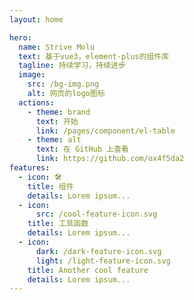 ```yaml
---
layout: home

hero:
  name: Strive Molu
  text: 基于vue3，element-plus的组件库
  tagline: 持续学习，持续进步
  image:
    src: /bg-img.png
    alt: 网页的logo图标
  actions:
    - theme: brand
      text: 开始
      link: /pages/component/el-table
    - theme: alt
      text: 在 GitHub 上查看
      link: https://github.com/ox4f5da2
features:
  - icon: 🛠️
    title: 组件
    details: Lorem ipsum...
  - icon:
      src: /cool-feature-icon.svg
    title: 工具函数
    details: Lorem ipsum...
  - icon:
      dark: /dark-feature-icon.svg
      light: /light-feature-icon.svg
    title: Another cool feature
    details: Lorem ipsum...
---
```

